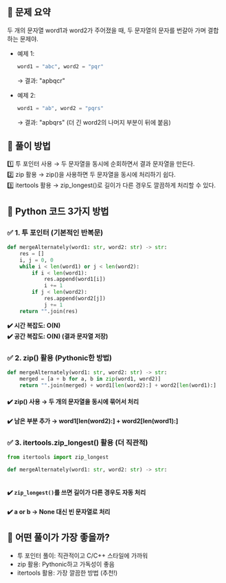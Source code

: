 ## 🔹 문제 요약

두 개의 문자열 word1과 word2가 주어졌을 때, 두 문자열의 문자를 번갈아 가며 결합하는 문제야.

- 예제 1:
    ```python
    word1 = "abc", word2 = "pqr"
    ```
    → 결과: "apbqcr"

- 예제 2:
    ```python
    word1 = "ab", word2 = "pqrs"
    ```
    → 결과: "apbqrs" (더 긴 word2의 나머지 부분이 뒤에 붙음)

## 🔹 풀이 방법

1️⃣ 투 포인터 사용 → 두 문자열을 동시에 순회하면서 결과 문자열을 만든다.  
2️⃣ zip 활용 → zip()을 사용하면 두 문자열을 동시에 처리하기 쉽다.  
3️⃣ itertools 활용 → zip_longest()로 길이가 다른 경우도 깔끔하게 처리할 수 있다.  

## 🔹 Python 코드 3가지 방법
### ✅ 1. 투 포인터 (기본적인 반복문)
```python
def mergeAlternately(word1: str, word2: str) -> str:
    res = []
    i, j = 0, 0
    while i < len(word1) or j < len(word2):
        if i < len(word1):
            res.append(word1[i])
            i += 1
        if j < len(word2):
            res.append(word2[j])
            j += 1
    return "".join(res)
```

**✔️ 시간 복잡도: O(N)**  
**✔️ 공간 복잡도: O(N) (결과 문자열 저장)**

### ✅ 2. zip() 활용 (Pythonic한 방법)
```python
def mergeAlternately(word1: str, word2: str) -> str:
    merged = [a + b for a, b in zip(word1, word2)]
    return "".join(merged) + word1[len(word2):] + word2[len(word1):]
```

#### ✔️ zip() 사용 → 두 개의 문자열을 동시에 묶어서 처리
#### ✔️ 남은 부분 추가 → word1[len(word2):] + word2[len(word1):]

### ✅ 3. itertools.zip_longest() 활용 (더 직관적)
```python
from itertools import zip_longest

def mergeAlternately(word1: str, word2: str) -> str:
        
```

#### ✔️ `zip_longest()`를 쓰면 길이가 다른 경우도 자동 처리
#### ✔️ a or b → None 대신 빈 문자열로 처리

## 🔹 어떤 풀이가 가장 좋을까?
- 투 포인터 풀이: 직관적이고 C/C++ 스타일에 가까워
- zip 활용: Pythonic하고 가독성이 좋음
- itertools 활용: 가장 깔끔한 방법 (추천!)
